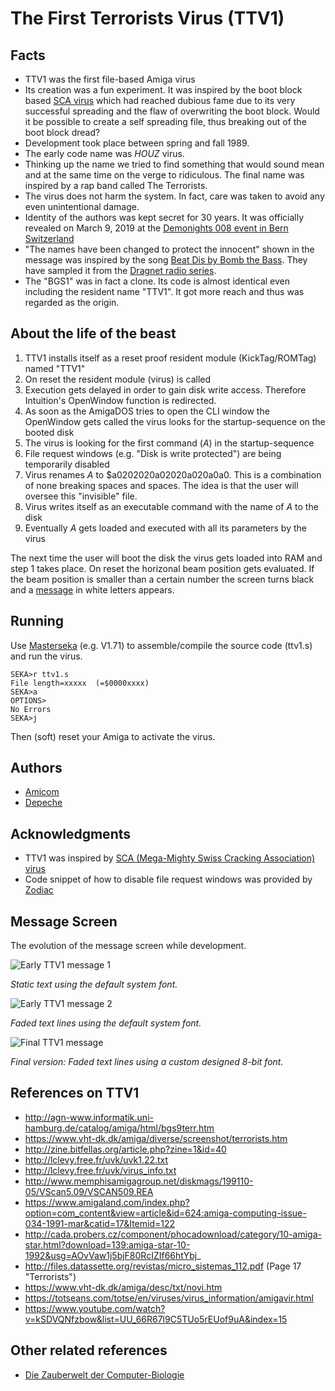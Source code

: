 # The First Terrorists Virus (TTV1)

## Facts
- TTV1 was the first file-based Amiga virus
- Its creation was a fun experiment. It was inspired by the boot block based [SCA virus](https://www.sca.ch/amiga/virus/sca-virus.html) which had reached dubious fame due to its very successful spreading and the flaw of overwriting the boot block. Would it be possible to create a self spreading file, thus breaking out of the boot block dread?
- Development took place between spring and fall 1989.
- The early code name was *HOUZ* virus.
- Thinking up the name we tried to find something that would sound mean and at the same time on the verge to ridiculous. The final name was inspired by a rap band called The Terrorists.
- The virus does not harm the system. In fact, care was taken to avoid any even unintentional damage.
- Identity of the authors was kept secret for 30 years. It was officially revealed on March 9, 2019 at the [Demonights 008 event in Bern Switzerland](https://slack-files.com/T0K11HLNQ-FFFCSC7N3-6f346eb498
)
- "The names have been changed to protect the innocent" shown in the message was inspired by the song [Beat Dis by Bomb the Bass](https://en.wikipedia.org/wiki/Beat_Dis). They have sampled it from the [Dragnet radio series](https://en.wikipedia.org/wiki/Dragnet_(radio_series)).
- The "BGS1" was in fact a clone. Its code is almost identical even including the resident name "TTV1". It got more reach and thus was regarded as the origin.

## About the life of the beast
1. TTV1 installs itself as a reset proof resident module (KickTag/ROMTag) named "TTV1"
1. On reset the resident module (virus) is called
1. Execution gets delayed in order to gain disk write access. Therefore Intuition's OpenWindow function is redirected.
1. As soon as the AmigaDOS tries to open the CLI window the OpenWindow gets called the virus looks for the startup-sequence on the booted disk
1. The virus is looking for the first command (*A*) in the startup-sequence
1. File request windows (e.g. "Disk is write protected") are being temporarily disabled
1. Virus renames *A* to $a0202020a02020a020a0a0. This is a combination of none breaking spaces and spaces. The idea is that the user will oversee this "invisible" file.
1. Virus writes itself as an executable command with the name of *A* to the disk
1. Eventually *A* gets loaded and executed with all its parameters by the virus

The next time the user will boot the disk the virus gets loaded into RAM and step 1 takes place. On reset the horizonal beam position gets evaluated. If the beam position is smaller than a certain number the screen turns black and a [message](#message-screen) in white letters appears.

## Running
Use [Masterseka](http://www.pouet.net/search.php?what=masterseka&type=prod) (e.g. V1.71) to assemble/compile the source code (ttv1.s) and run the virus.

```
SEKA>r ttv1.s
File length=xxxxx  (=$0000xxxx)
SEKA>a
OPTIONS>
No Errors
SEKA>j
```
Then (soft) reset your Amiga to activate the virus.

## Authors
* [Amicom](https://twitter.com/friedepeace)
* [Depeche](https://twitter.com/roger_wetzel)

## Acknowledgments
- TTV1 was inspired by [SCA (Mega-Mighty Swiss Cracking Association) virus](https://www.sca.ch/amiga/virus/sca-virus.html)
- Code snippet of how to disable file request windows was provided by [Zodiac](http://janeway.exotica.org.uk/author.php?id=5548)

## Message Screen
The evolution of the message screen while development.

![Early TTV1 message 1](https://roger-wetzel.github.io/images/ttv1_pre1.png)

_Static text using the default system font._


![Early TTV1 message 2](https://roger-wetzel.github.io/images/ttv1_pre2.gif)

_Faded text lines using the default system font._


![Final TTV1 message](https://roger-wetzel.github.io/images/ttv1.gif)

_Final version: Faded text lines using a custom designed 8-bit font._

## References on TTV1
* http://agn-www.informatik.uni-hamburg.de/catalog/amiga/html/bgs9terr.htm
* https://www.vht-dk.dk/amiga/diverse/screenshot/terrorists.htm
* http://zine.bitfellas.org/article.php?zine=1&id=40
* http://lclevy.free.fr/uvk/uvk1.22.txt
* http://lclevy.free.fr/uvk/virus_info.txt
* http://www.memphisamigagroup.net/diskmags/199110-05/VScan5.09/VSCAN509.REA
* https://www.amigaland.com/index.php?option=com_content&view=article&id=624:amiga-computing-issue-034-1991-mar&catid=17&Itemid=122
* http://cada.probers.cz/component/phocadownload/category/10-amiga-star.html?download=139:amiga-star-10-1992&usg=AOvVaw1j5bjF80RcIZIf66htYbj_
* http://files.datassette.org/revistas/micro_sistemas_112.pdf (Page 17 "Terrorists")
* https://www.vht-dk.dk/amiga/desc/txt/novi.htm
* https://totseans.com/totse/en/viruses/virus_information/amigavir.html
* https://www.youtube.com/watch?v=kSDVQNfzbow&list=UU_66R67l9C5TUo5rEUof9uA&index=15

## Other related references
* [Die Zauberwelt der Computer-Biologie](https://www.sca.ch/amiga/virus/sca-virus-protector.html)
